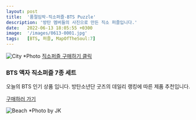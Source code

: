 ```yaml
---
layout: post
title:  '품절임박-직소퍼즐-BTS Puzzle'
description: '방탄 멤버들의 사진으로 만든 직소 퍼즐입니다.'
date:   2022-06-13 18:05:55 +0300
image:  '/images/0613-0001.jpg'
tags:   [BTS, 퍼즐, MapOfTheSoul:7]
---
```



![City]({{site.baseurl}}/images/0613-0002.jpg)
*Photo [직소퍼즐 구매하기 클릭](https://link.coupang.com/a/poxc6)


### BTS 액자 직소퍼즐 7종 세트
오늘의 BTS 인기 상품 입니다.
방탄소년단 굿즈의 데일리 랭킹에 따른 제품 추천입니다.



[구매하러 가기](https://link.coupang.com/a/poxc6) 

![Beach]({{site.baseurl}}/images/Screenshot_20201130-001043_YouTube.jpg#wide)
*Photo by JK 

